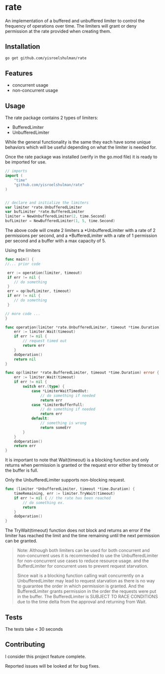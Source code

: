 # **rate**

An implementation of a buffered and unbuffered limiter to control the frequency of operations over time. The limiters will grant or deny permission at the rate provided when creating them.

## Installation

```sh
go get github.com/yisroelshulman/rate
```

## Features

- concurrent usage
- non-concurrent usage

## Usage

The rate package contains 2 types of limiters:
- BufferedLimiter
- UnbufferedLimiter

While the general functionality is the same they each have some unique behaviors which will be useful depending on what the limiter is needed for.

Once the rate package was installed (verify in the go.mod file) it is ready to be imported for use.
```go
// imports
import (
    "time"
    "github.com/yisroelshulman/rate"
)


// declare and initialize the limiters
var limiter *rate.UnbufferedLimiter
var bufLimiter *rate.BufferedLimiter
limiter = NewUnbufferedLimiter(2, time.Second)
bufLimiter = NewBufferedLimiter(1, 5, time.Second)

```

The above code will create 2 limiters a *UnbufferedLimiter with a rate of 2 permissions per second, and a *BufferedLimiter with a rate of 1 permission per second and a buffer with a max capacity of 5.

Using the limiters
```go
func main() {
//... prior code

 err := operation(limiter, timeout)
 if err != nil {
    // do something
 }
 err = op(bufLimiter, timeout)
 if err != nil {
    // do something
 }

// more code ...
}

func operation(limiter *rate.UnbufferedLimiter, timeout *time.Duration) error{
    err := limiter.Wait(timeout)
    if err != nil {
        // request timed out
        return err
    }
    doOperation()
    return nil
}

func op(limiter *rate.BufferedLimiter, timeout *time.Duration) error {
    err := limiter.Wait(timeout)
    if err != nil {
        switch err.(type) {
            case *LimiterWaitTimedOut:
                // do something if needed
                return err
            case *LimiterBufferFull:
                // do something if needed
                return err
            default:
                // something is wrong
                return someErr
        }
    }
    doOperation()
    return err
}
```

It is important to note that Wait(timeout) is a blocking function and only returns when permission is granted or the request error either by timeout or the buffer is full.

Only the UnbufferedLimiter supports non-blocking request.

```go
func (limiter *UnbufferedLimiter, timeout *time.Duration) {
    timeRemaining, err := limiter.TryWait(timeout)
    if err != nil { // the rate has been reached
        // do something ex.
        return
    }
    doOperation()
}
```

The TryWait(timeout) function does not block and returns an error if the limiter has reached the limit and the time remaining until the next permission can be granted.

> Note: Although both limiters can be used for both concurrent and non-concurrent uses it is recommended to use the UnbufferedLimiter for non-concurrent use cases to reduce resource usage. and the BufferdLimiter for concurrent uses to prevent request starvation.
>
> Since wait is a blocking function calling wait concurrently on a UnbufferedLimiter may lead to request starvation as there is no way to guarantee the order in which permission is granted. And the BufferedLimiter grants permission in the order the requests were put in the buffer. The BufferedLimiter is SUBJECT TO RACE CONDITIONS due to the time delta from the approval and returning from Wait.

## Tests

The tests take < 30 seconds

## Contributing
I consider this project feature complete.

Reported issues will be looked at for bug fixes.
